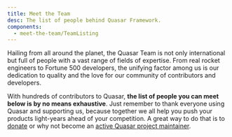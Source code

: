 ```yaml
---
title: Meet the Team
desc: The list of people behind Quasar Framework.
components:
  - meet-the-team/TeamListing
---
```


Hailing from all around the planet, the Quasar Team is not only international but full of people with a vast range of fields of expertise. From real rocket engineers to Fortune 500 developers, the unifying factor among us is our dedication to quality and the love for our community of contributors and developers.

With hundreds of contributors to Quasar, **the list of people you can meet below is by no means exhaustive**. Just remember to thank everyone using Quasar and supporting us, because together we all help you push your products light-years ahead of your competition. A great way to do that is to [donate](https://donate.quasar.dev) or why not become an [active Quasar project maintainer](/contribution-guide/running-projects).

<team-listing class="q-mt-xl" />
